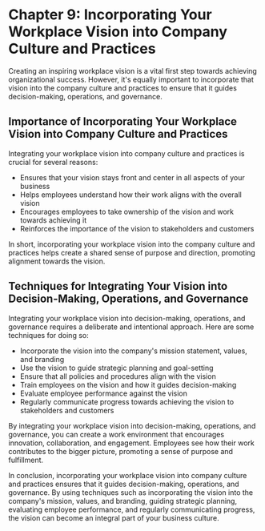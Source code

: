 Chapter 9: Incorporating Your Workplace Vision into Company Culture and Practices
=================================================================================

Creating an inspiring workplace vision is a vital first step towards achieving organizational success. However, it's equally important to incorporate that vision into the company culture and practices to ensure that it guides decision-making, operations, and governance.

Importance of Incorporating Your Workplace Vision into Company Culture and Practices
------------------------------------------------------------------------------------

Integrating your workplace vision into company culture and practices is crucial for several reasons:

* Ensures that your vision stays front and center in all aspects of your business
* Helps employees understand how their work aligns with the overall vision
* Encourages employees to take ownership of the vision and work towards achieving it
* Reinforces the importance of the vision to stakeholders and customers

In short, incorporating your workplace vision into the company culture and practices helps create a shared sense of purpose and direction, promoting alignment towards the vision.

Techniques for Integrating Your Vision into Decision-Making, Operations, and Governance
---------------------------------------------------------------------------------------

Integrating your workplace vision into decision-making, operations, and governance requires a deliberate and intentional approach. Here are some techniques for doing so:

* Incorporate the vision into the company's mission statement, values, and branding
* Use the vision to guide strategic planning and goal-setting
* Ensure that all policies and procedures align with the vision
* Train employees on the vision and how it guides decision-making
* Evaluate employee performance against the vision
* Regularly communicate progress towards achieving the vision to stakeholders and customers

By integrating your workplace vision into decision-making, operations, and governance, you can create a work environment that encourages innovation, collaboration, and engagement. Employees see how their work contributes to the bigger picture, promoting a sense of purpose and fulfillment.

In conclusion, incorporating your workplace vision into company culture and practices ensures that it guides decision-making, operations, and governance. By using techniques such as incorporating the vision into the company's mission, values, and branding, guiding strategic planning, evaluating employee performance, and regularly communicating progress, the vision can become an integral part of your business culture.
